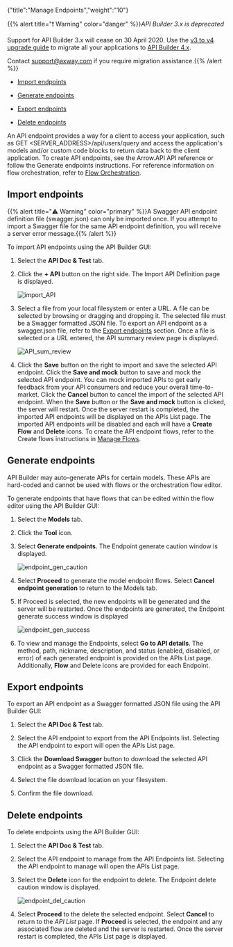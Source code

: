 {"title":"Manage Endpoints","weight":"10"}

{{% alert title="❗️ Warning" color="danger" %}}*API Builder 3.x is deprecated*

Support for API Builder 3.x will cease on 30 April 2020. Use the [v3 to v4 upgrade guide](https://docs.axway.com/bundle/API_Builder_4x_allOS_en/page/api_builder_v3_to_v4_upgrade_guide.html) to migrate all your applications to [API Builder 4.x](https://docs.axway.com/bundle/API_Builder_4x_allOS_en/page/api_builder_getting_started_guide.html).

Contact [support@axway.com](mailto:support@axway.com) if you require migration assistance.{{% /alert %}}

* [Import endpoints](#import-endpoints)

* [Generate endpoints](#generate-endpoints)

* [Export endpoints](#export-endpoints)

* [Delete endpoints](#delete-endpoints)

An API endpoint provides a way for a client to access your application, such as GET <SERVER\_ADDRESS>/api/users/query and access the application's models and/or custom code blocks to return data back to the client application. To create API endpoints, see the Arrow.API API reference or follow the Generate endpoints instructions. For reference information on flow orchestration, refer to [Flow Orchestration](/docs/appc/Axway_API_Builder/API_Builder/API_Builder_Developer_Guide/API_Builder_Flows/Flow_Orchestration/).

## Import endpoints

{{% alert title="⚠️ Warning" color="primary" %}}A Swagger API endpoint definition file (swagger.json) can only be imported once. If you attempt to import a Swagger file for the same API endpoint definition, you will receive a server error message.{{% /alert %}}

To import API endpoints using the API Builder GUI:

1. Select the **API Doc & Test** tab.

2. Click the **\+ API** button on the right side. The Import API Definition page is displayed.

    ![import_API](/Images/appc/download/attachments/51252022/import_API.png)
3. Select a file from your local filesystem or enter a URL. A file can be selected by browsing or dragging and dropping it. The selected file must be a Swagger formatted JSON file. To export an API endpoint as a swagger.json file, refer to the [Export endpoints](#Export) section. Once a file is selected or a URL entered, the API summary review page is displayed.

    ![API_sum_review](/Images/appc/download/attachments/51252022/API_sum_review.png)
4. Click the **Save** button on the right to import and save the selected API endpoint. Click the **Save and mock** button to save and mock the selected API endpoint. You can mock imported APIs to get early feedback from your API consumers and reduce your overall time-to-market. Click the **Cancel** button to cancel the import of the selected API endpoint. When the **Save** button or the **Save and mock** button is clicked, the server will restart. Once the server restart is completed, the imported API endpoints will be displayed on the APIs List page. The imported API endpoints will be disabled and each will have a **Create Flow** and **Delete** icons. To create the API endpoint flows, refer to the Create flows instructions in [Manage Flows](/docs/appc/Axway_API_Builder/API_Builder/API_Builder_Developer_Guide/API_Builder_Flows/Manage_Flows/).

## Generate endpoints

API Builder may auto-generate APIs for certain models. These APIs are hard-coded and cannot be used with flows or the orchestration flow editor.

To generate endpoints that have flows that can be edited within the flow editor using the API Builder GUI:

1. Select the **Models** tab.

2. Click the **Tool** icon.

3. Select **Generate endpoints**. The Endpoint generate caution window is displayed.

    ![endpoint_gen_caution](/Images/appc/download/attachments/51252022/endpoint_gen_caution.png)
4. Select **Proceed** to generate the model endpoint flows. Select **Cancel endpoint generation** to return to the Models tab.

5. If Proceed is selected, the new endpoints will be generated and the server will be restarted. Once the endpoints are generated, the Endpoint generate success window is displayed

    ![endpoint_gen_success](/Images/appc/download/attachments/51252022/endpoint_gen_success.png)
6. To view and manage the Endpoints, select **Go to API details**. The method, path, nickname, description, and status (enabled, disabled, or error) of each generated endpoint is provided on the APIs List page. Additionally, **Flow** and Delete icons are provided for each Endpoint.

## Export endpoints

To export an API endpoint as a Swagger formatted JSON file using the API Builder GUI:

1. Select the **API Doc & Test** tab.

2. Select the API endpoint to export from the API Endpoints list. Selecting the API endpoint to export will open the APIs List page.

3. Click the **Download Swagger** button to download the selected API endpoint as a Swagger formatted JSON file.

4. Select the file download location on your filesystem.

5. Confirm the file download.

## Delete endpoints

To delete endpoints using the API Builder GUI:

1. Select the **API Doc & Test** tab.

2. Select the API endpoint to manage from the API Endpoints list. Selecting the API endpoint to manage will open the APIs List page.

3. Select the **Delete** icon for the endpoint to delete. The Endpoint delete caution window is displayed.

    ![endpoint_del_caution](/Images/appc/download/attachments/51252022/endpoint_del_caution.png)
4. Select **Proceed** to the delete the selected endpoint. Select **Cancel** to return to the _API List_ page. If **Proceed** is selected, the endpoint and any associated flow are deleted and the server is restarted. Once the server restart is completed, the APIs List page is displayed.
